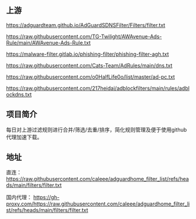## 上游

https://adguardteam.github.io/AdGuardSDNSFilter/Filters/filter.txt

https://raw.githubusercontent.com/TG-Twilight/AWAvenue-Ads-Rule/main/AWAvenue-Ads-Rule.txt

https://malware-filter.gitlab.io/phishing-filter/phishing-filter-agh.txt

https://raw.githubusercontent.com/Cats-Team/AdRules/main/dns.txt

https://raw.githubusercontent.com/o0HalfLife0o/list/master/ad-pc.txt

https://raw.githubusercontent.com/217heidai/adblockfilters/main/rules/adblockdns.txt

## 项目简介

每日对上游过滤规则进行合并/筛选/去重/排序，简化规则管理及便于使用github代理加速下载。

## 地址

直连：
https://raw.githubusercontent.com/caleee/adguardhome_filter_list/refs/heads/main/filters/filter.txt

国内代理：
https://gh-proxy.com/https://raw.githubusercontent.com/caleee/adguardhome_filter_list/refs/heads/main/filters/filter.txt
